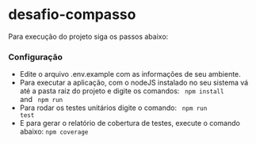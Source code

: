 # desafio-compasso
Para execução do projeto siga os passos abaixo:
### Configuração
* Edite o arquivo .env.example com as informações de seu ambiente.
* Para executar a aplicação, com o nodeJS instalado no seu sistema vá até a pasta raiz do projeto e digite os comandos:
  <code> npm install </code> and <code> npm run</code>
* Para rodar os testes unitários digite o comando: 
   <code> npm run test</code>
* E para gerar o relatório de cobertura de testes, execute o comando abaixo:
   <code>npm coverage</code>



